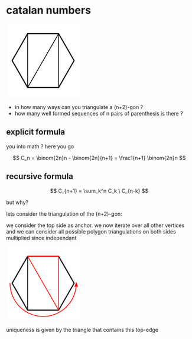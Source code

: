 # catalan numbers

![cat](/res/cat1.png)

- in how many ways can you triangulate a (n+2)-gon ?
- how many well formed sequences of n pairs of parenthesis is there ?

## explicit formula

you into math ? here you go

$$
C_n = \binom{2n}n - \binom{2n}{n+1} = \frac1{n+1} \binom{2n}n
$$

## recursive formula

$$
C_{n+1} = \sum_k^n C_k \ C_{n-k}
$$

but why?

lets consider the triangulation of the (n+2)-gon:

we consider the top side as anchor.
we now iterate over all other vertices
and we can consider all possible polygon triangulations on both sides
multiplied since independant

![cat](/res/cat2.png)

uniqueness is given by the triangle that contains this top-edge

<script src='https://cdnjs.cloudflare.com/ajax/libs/mathjax/2.7.5/MathJax.js?config=TeX-MML-AM_CHTML' async></script>
